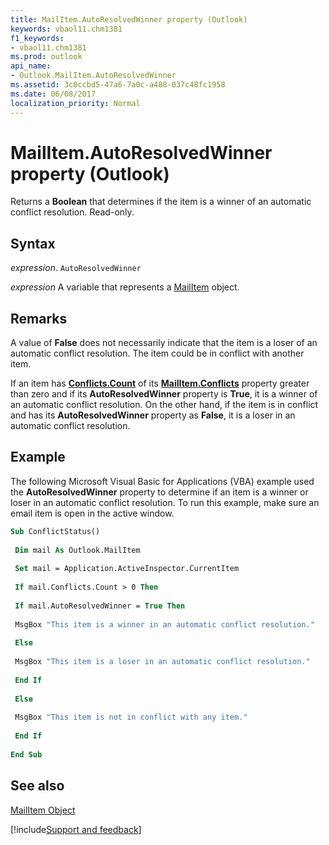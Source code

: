 ```yaml
---
title: MailItem.AutoResolvedWinner property (Outlook)
keywords: vbaol11.chm1381
f1_keywords:
- vbaol11.chm1381
ms.prod: outlook
api_name:
- Outlook.MailItem.AutoResolvedWinner
ms.assetid: 3c0ccbd5-47a6-7a0c-a488-037c48fc1958
ms.date: 06/08/2017
localization_priority: Normal
---
```



# MailItem.AutoResolvedWinner property (Outlook)

Returns a  **Boolean** that determines if the item is a winner of an automatic conflict resolution. Read-only.


## Syntax

_expression_. `AutoResolvedWinner`

_expression_ A variable that represents a [MailItem](Outlook.MailItem.md) object.


## Remarks

A value of  **False** does not necessarily indicate that the item is a loser of an automatic conflict resolution. The item could be in conflict with another item.

If an item has  **[Conflicts.Count](Outlook.Conflicts.Count.md)** of its **[MailItem.Conflicts](Outlook.MailItem.Conflicts.md)** property greater than zero and if its **AutoResolvedWinner** property is **True**, it is a winner of an automatic conflict resolution. On the other hand, if the item is in conflict and has its **AutoResolvedWinner** property as **False**, it is a loser in an automatic conflict resolution.


## Example

The following Microsoft Visual Basic for Applications (VBA) example used the  **AutoResolvedWinner** property to determine if an item is a winner or loser in an automatic conflict resolution. To run this example, make sure an email item is open in the active window.


```vb
Sub ConflictStatus() 
 
 Dim mail As Outlook.MailItem 
 
 Set mail = Application.ActiveInspector.CurrentItem 
 
 If mail.Conflicts.Count > 0 Then 
 
 If mail.AutoResolvedWinner = True Then 
 
 MsgBox "This item is a winner in an automatic conflict resolution." 
 
 Else 
 
 MsgBox "This item is a loser in an automatic conflict resolution." 
 
 End If 
 
 Else 
 
 MsgBox "This item is not in conflict with any item." 
 
 End If 
 
End Sub
```


## See also


[MailItem Object](Outlook.MailItem.md)

[!include[Support and feedback](~/includes/feedback-boilerplate.md)]